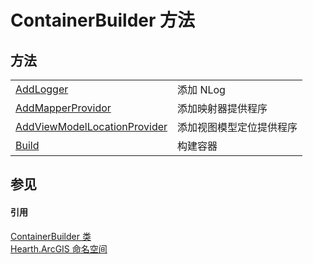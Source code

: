 # ContainerBuilder 方法




## 方法
<table>
<tr>
<td><a href="M_Hearth_ArcGIS_ContainerBuilder_AddLogger">AddLogger</a></td>
<td>添加 NLog</td></tr>
<tr>
<td><a href="M_Hearth_ArcGIS_ContainerBuilder_AddMapperProvidor">AddMapperProvidor</a></td>
<td>添加映射器提供程序</td></tr>
<tr>
<td><a href="M_Hearth_ArcGIS_ContainerBuilder_AddViewModelLocationProvider">AddViewModelLocationProvider</a></td>
<td>添加视图模型定位提供程序</td></tr>
<tr>
<td><a href="M_Hearth_ArcGIS_ContainerBuilder_Build">Build</a></td>
<td>构建容器</td></tr>
</table>

## 参见


#### 引用
<a href="T_Hearth_ArcGIS_ContainerBuilder">ContainerBuilder 类</a>  
<a href="N_Hearth_ArcGIS">Hearth.ArcGIS 命名空间</a>  
